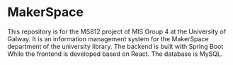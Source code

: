 # MakerSpace
This repository is for the MS812 project of MIS Group 4 at the University of Galway. It is an information management system for the MakerSpace department of the university library.
The backend is built with Spring Boot While the frontend is developed based on React.
The database is MySQL.

